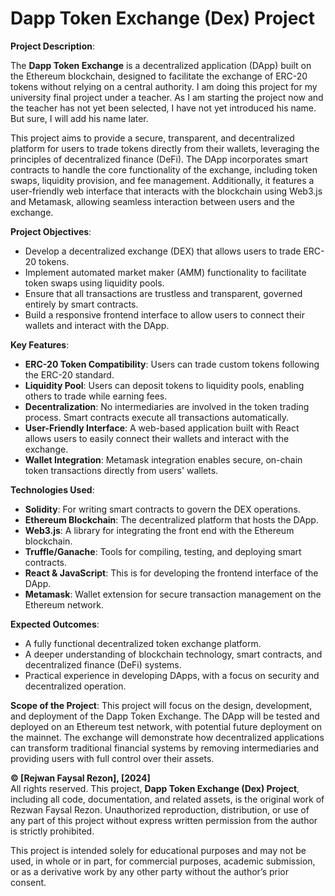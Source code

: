 # Dapp Token Exchange (Dex) Project

**Project Description**:  

The **Dapp Token Exchange** is a decentralized application (DApp) built on the Ethereum blockchain, designed to facilitate the exchange of ERC-20 tokens without relying on a central authority. I am doing this project for my university final project under a teacher. As I am starting the project now and the teacher has not yet been selected, I have not yet introduced his name. But sure, I will add his name later. 

This project aims to provide a secure, transparent, and decentralized platform for users to trade tokens directly from their wallets, leveraging the principles of decentralized finance (DeFi). The DApp incorporates smart contracts to handle the core functionality of the exchange, including token swaps, liquidity provision, and fee management. Additionally, it features a user-friendly web interface that interacts with the blockchain using Web3.js and Metamask, allowing seamless interaction between users and the exchange.

**Project Objectives**:

-   Develop a decentralized exchange (DEX) that allows users to trade ERC-20 tokens.
-   Implement automated market maker (AMM) functionality to facilitate token swaps using liquidity pools.
-   Ensure that all transactions are trustless and transparent, governed entirely by smart contracts.
-   Build a responsive frontend interface to allow users to connect their wallets and interact with the DApp.

**Key Features**:

-   **ERC-20 Token Compatibility**: Users can trade custom tokens following the ERC-20 standard.
-   **Liquidity Pool**: Users can deposit tokens to liquidity pools, enabling others to trade while earning fees.
-   **Decentralization**: No intermediaries are involved in the token trading process. Smart contracts execute all transactions automatically.
-   **User-Friendly Interface**: A web-based application built with React allows users to easily connect their wallets and interact with the exchange.
-   **Wallet Integration**: Metamask integration enables secure, on-chain token transactions directly from users' wallets.

**Technologies Used**:

-   **Solidity**: For writing smart contracts to govern the DEX operations.
-   **Ethereum Blockchain**: The decentralized platform that hosts the DApp.
-   **Web3.js**: A library for integrating the front end with the Ethereum blockchain.
-   **Truffle/Ganache**: Tools for compiling, testing, and deploying smart contracts.
-   **React & JavaScript**: This is for developing the frontend interface of the DApp.
-   **Metamask**: Wallet extension for secure transaction management on the Ethereum network.

**Expected Outcomes**:

-   A fully functional decentralized token exchange platform.
-   A deeper understanding of blockchain technology, smart contracts, and decentralized finance (DeFi) systems.
-   Practical experience in developing DApps, with a focus on security and decentralized operation.

**Scope of the Project**: This project will focus on the design, development, and deployment of the Dapp Token Exchange. The DApp will be tested and deployed on an Ethereum test network, with potential future deployment on the mainnet. The exchange will demonstrate how decentralized applications can transform traditional financial systems by removing intermediaries and providing users with full control over their assets.

**© [Rejwan Faysal Rezon], [2024]**  
All rights reserved. This project, **Dapp Token Exchange (Dex) Project**, including all code, documentation, and related assets, is the original work of Rezwan Faysal Rezon. Unauthorized reproduction, distribution, or use of any part of this project without express written permission from the author is strictly prohibited.

This project is intended solely for educational purposes and may not be used, in whole or in part, for commercial purposes, academic submission, or as a derivative work by any other party without the author’s prior consent.
